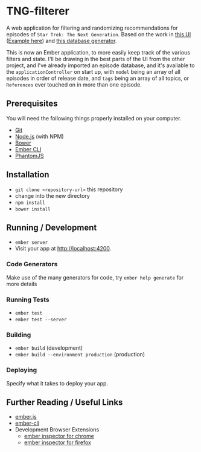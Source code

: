 # TNG-filterer

A web application for filtering and randomizing recommendations for episodes of `Star Trek: The Next Generation`. Based on the work in [this UI](https://github.com/flyswatter/which-tng) ([Example here](flyswatter.github.io/which-tng)) and [this database generator](https://github.com/flyswatter/TNG-Database-Seeder).

This is now an Ember application, to more easily keep track of the various filters and state. I'll be drawing in the best parts of the UI from the other project, and I've already imported an episode database, and it's available to the `applicationController` on start up, with `model` being an array of all episodes in order of release date, and `tags` being an array of all topics, or `References` ever touched on in more than one episode.

## Prerequisites

You will need the following things properly installed on your computer.

* [Git](http://git-scm.com/)
* [Node.js](http://nodejs.org/) (with NPM)
* [Bower](http://bower.io/)
* [Ember CLI](http://www.ember-cli.com/)
* [PhantomJS](http://phantomjs.org/)

## Installation

* `git clone <repository-url>` this repository
* change into the new directory
* `npm install`
* `bower install`

## Running / Development

* `ember server`
* Visit your app at [http://localhost:4200](http://localhost:4200).

### Code Generators

Make use of the many generators for code, try `ember help generate` for more details

### Running Tests

* `ember test`
* `ember test --server`

### Building

* `ember build` (development)
* `ember build --environment production` (production)

### Deploying

Specify what it takes to deploy your app.

## Further Reading / Useful Links

* [ember.js](http://emberjs.com/)
* [ember-cli](http://www.ember-cli.com/)
* Development Browser Extensions
  * [ember inspector for chrome](https://chrome.google.com/webstore/detail/ember-inspector/bmdblncegkenkacieihfhpjfppoconhi)
  * [ember inspector for firefox](https://addons.mozilla.org/en-US/firefox/addon/ember-inspector/)

